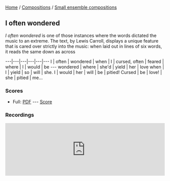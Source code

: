 [Home](/) / [Compositions](/compositions) / [Small ensemble compositions](/compositions/small-ensemble)

## I often wondered

*I often wondered* is one of those instances where the words dictated the music to an extreme. The text, by Lewis Carroll, displays a unique feature that is cared over strictly into the music: when laid out in lines of six words, it reads the same down as across

---|---|---|---|---|---
I | often | wondered | when | I | cursed,
often | feared | where | I | would | be ---
wondered | where | she'd | yield | her | love
when | I | yield | so | will | she.
I | would | her | will | be | pitied!
Cursed | be | love! | she | pitied | me...

### Scores

* Full: [PDF](I_often_wondered.pdf) --- [Score](I_often_wondered.ly)

### Recordings

<iframe width="100%" height="166" scrolling="no" frameborder="no" src="https://w.soundcloud.com/player/?url=https%3A//api.soundcloud.com/tracks/307259591&amp;color=ff5500&amp;auto_play=false&amp;hide_related=false&amp;show_comments=true&amp;show_user=true&amp;show_reposts=false"></iframe>
